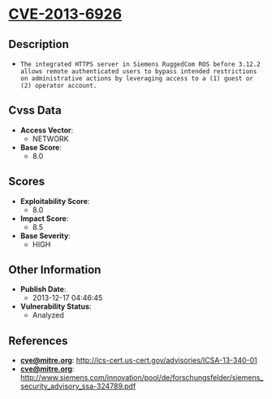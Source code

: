 
# [CVE-2013-6926](https://cve.mitre.org/cgi-bin/cvename.cgi?name=CVE-2013-6926)

## Description

- `The integrated HTTPS server in Siemens RuggedCom ROS before 3.12.2 allows remote authenticated users to bypass intended restrictions on administrative actions by leveraging access to a (1) guest or (2) operator account.`

## Cvss Data

- **Access Vector**:
  - NETWORK
- **Base Score**:
  - 8.0

## Scores

- **Exploitability Score**:
  - 8.0
- **Impact Score**:
  - 8.5
- **Base Severity**:
  - HIGH

## Other Information

- **Publish Date**:
  - 2013-12-17 04:46:45
- **Vulnerability Status**:
  - Analyzed

## References

- **cve@mitre.org**: http://ics-cert.us-cert.gov/advisories/ICSA-13-340-01
- **cve@mitre.org**: http://www.siemens.com/innovation/pool/de/forschungsfelder/siemens_security_advisory_ssa-324789.pdf

